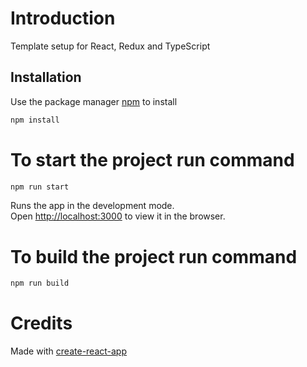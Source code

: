 # Introduction

Template setup for React, Redux and TypeScript

## Installation

Use the package manager [npm](https://www.npmjs.com/) to install

```bash
npm install
```

# To start the project run command

```bash
npm run start
```

Runs the app in the development mode.<br />
Open [http://localhost:3000](http://localhost:3000) to view it in the browser.

# To build the project run command

```bash
npm run build
```

# Credits

Made with [create-react-app](https://create-react-app.dev/)
